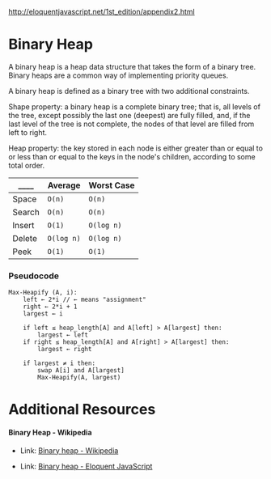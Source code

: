 http://eloquentjavascript.net/1st_edition/appendix2.html
# Binary Heap

A binary heap is a heap data structure that takes the form of a binary tree. Binary heaps are a common way of implementing priority queues.

A binary heap is defined as a binary tree with two additional constraints.

Shape property: a binary heap is a complete binary tree; that is, all levels of the tree, except possibly the last one (deepest) are fully filled, and, if the last level of the tree is not complete, the nodes of that level are filled from left to right.

Heap property: the key stored in each node is either greater than or equal to or less than or equal to the keys in the node's children, according to some total order.

|____      |Average     |Worst Case  |
|----------|------------|------------|
|Space     |`O(n)`      |`O(n)`      |
|Search    |`O(n)`      |`O(n)`      |
|Insert    |`O(1)`      |`O(log n)`  |
|Delete    |`O(log n)`  |`O(log n)`  |
|Peek      |`O(1)`      |`O(1)`      |

### Pseudocode

```
Max-Heapify (A, i):
    left ← 2*i // ← means "assignment"
    right ← 2*i + 1
    largest ← i

    if left ≤ heap_length[A] and A[left] > A[largest] then:
        largest ← left
    if right ≤ heap_length[A] and A[right] > A[largest] then:
        largest ← right

    if largest ≠ i then:
        swap A[i] and A[largest]
        Max-Heapify(A, largest)
```

# Additional Resources

#### Binary Heap - Wikipedia
- Link: [Binary heap - Wikipedia](https://en.wikipedia.org/wiki/Binary_heap)

- Link: [Binary heap - Eloquent JavaScript](http://eloquentjavascript.net/1st_edition/appendix2.html)